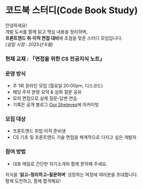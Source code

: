 # 코드북 스터디(Code Book Study)

안녕하세요!<br/>
개발 도서를 함께 읽고 핵심 내용을 정리하며,<br/>
**프론트엔드 취·이직 면접 대비**에 초점을 맞춘 스터디 모임입니다.<br/>
<i>(설립 시점 : 2025년 6월)</i>

### 현재 교재 : 「면접을 위한 CS 전공지식 노트」
### 운영 방식
-	주 1회 온라인 모임 (월요일 20:00pm, 디스코드)
-	해당 주차 분량 요약 & 심화 질문 공유
-	모의 면접으로 실제 질문-답변 연습
-	기록은 공개 블로그 [Our Sheleves](https://code-book-study.github.io/shelves/#/)에 아카이빙
### 모집 대상
-	프론트엔드 취업·이직 준비생
-	CS 기초 및 프론트엔드 기술 면접을 체계적으로 다지고 싶은 개발자
### 참여 방법
- 대표 메일로 간단한 자기소개와 함께 문의해 주세요.

지식을 ‘**읽고–정리하고–질문하며**’ 성장하는 여정에 여러분을 초대합니다.<br/>
함께 도전하고, 함께 합격해요!
